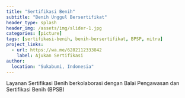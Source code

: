 ```yaml
---
title: "Sertifikasi Benih"
subtitle: "Benih Unggul Bersertifikat"
header_type: splash
header_img: /assets/img/slider-1.jpg
categories: [picture]
tags: [sertifikasi-benih, benih-bersertifikat, BPSP, mitra]
project_links:
  - url: https://wa.me/6282112333842
    label: Ajukan Sertifikasi
author:
  location: "Sukabumi, Indonesia"
---
```


Layanan Sertifikasi Benih berkolaborasi dengan Balai Pengawasan dan Sertifikasi Benih (BPSB)
